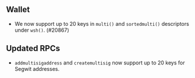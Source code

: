 Wallet
------

- We now support up to 20 keys in `multi()` and `sortedmulti()` descriptors
  under `wsh()`. (#20867)

Updated RPCs
------------

- `addmultisigaddress` and `createmultisig` now support up to 20 keys for
  Segwit addresses.
